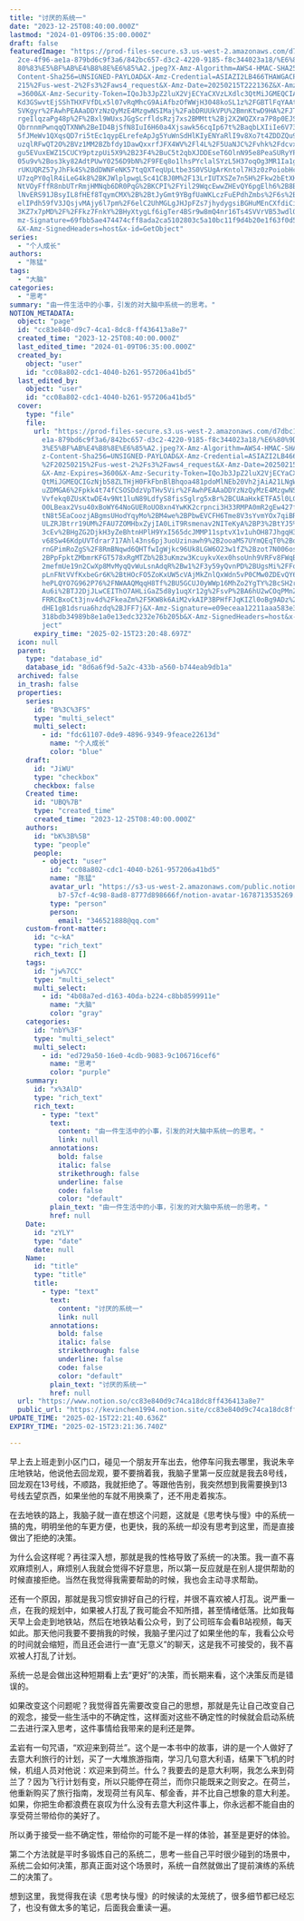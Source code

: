 ```yaml
---
title: "讨厌的系统一"
date: "2023-12-25T08:40:00.000Z"
lastmod: "2024-01-09T06:35:00.000Z"
draft: false
featuredImage: "https://prod-files-secure.s3.us-west-2.amazonaws.com/d7dbc101-8\
  2ce-4f96-ae1a-879bd6c9f3a6/842bc657-d3c2-4220-9185-f8c344023a18/%E6%80%9D%E8%\
  80%83%E5%BF%AB%E4%B8%8E%E6%85%A2.jpeg?X-Amz-Algorithm=AWS4-HMAC-SHA256&X-Amz-\
  Content-Sha256=UNSIGNED-PAYLOAD&X-Amz-Credential=ASIAZI2LB466THAWGACP%2F20250\
  215%2Fus-west-2%2Fs3%2Faws4_request&X-Amz-Date=20250215T222136Z&X-Amz-Expires\
  =3600&X-Amz-Security-Token=IQoJb3JpZ2luX2VjECYaCXVzLXdlc3QtMiJGMEQCIAV2L1v7ER\
  Kd3GSwvtEjSShTHXFVfDLx5l07vRqMhcG9AiAfbzOfWWjH3048koSL1z%2FGBTlFqYAAtcEHvPx5o\
  SVKgyr%2FAwhPEAAaDDYzNzQyMzE4MzgwNSIMaj%2FabDRUUkVPU%2BmnKtwD9HA%2FJTT7zpSjj7\
  rgeIlqzaPg48p%2F%2Bxl9WUxsJGgScrfldsRzj7xs2BMMtt%2Bj2X2WQZXra7P8p0EJSYBAb4rWy\
  QbrnnmPwnqqQTXNW%2BeID4BjSfN8IuI6H60a4Xjsawk56cqIp67t%2BaqbLXIiIe6V73%2FtY3lq\
  5fJMeWv1QXqsQD7ri5tEc1qypELrefeApJg5YuWnSdHlKIyENYaRlI9v8Xo7t4ZDDZQu9MlegjtR0\
  uzqlRFwQT2O%2BVz1MM2BZbfdy1DawQxxrfJFX4WV%2Fl4L%2F5UaNJC%2Fvhk%2FdcvxMk0yagop\
  gu5EVuxEWZ15CUCY9ptzpUi5X9%2B23F4%2BuC5t2qbXJDDEseT6OlnN95e8PeaSURyYP7%2F4A4Q\
  05u9v%2Bos3ky82AdtPUwY0256D9bN%2F9FEq8o1lhsPYclalSYzL5H37oqOg3MR1Ia1g3N2mT9Yp\
  rUKUQRZ57yJhFk4S%2BdDWNFeNK57tqQXTeqUpLtbe3S0VSUgArKntol7H3z0zPoiobHcKb8CjuCH\
  U7zqPY0qlR4iLeG4k8%2BKJWlplpwgLSc41CBJ0M%2F13LrIUTXSZe7n5H%2Fkw2bEtXKRzYW4rxj\
  NtVOyFffR8nbUTrRmjHMNqb6DR0PqG%2BKCPI%2FYil29WqcEwwZHEvQY6pgElh6%2B8Bj%2FMbpQ\
  lNvERS91JBsyIL8fHEf8TqymCMX%2B%2BtJyGmt9YBgfUaWKLczFuEPdhZmbs%2F6s%2BAMcnxFmv\
  elIPdh59fV3JQsjvMAjy6l7pm%2F6elC2UhMGLgJHJpFZs7jhydygsiBGHuMEnCXfdiCiEKM1nUkW\
  3KZ7x7pMD%2F%2FFkz7FnkY%2BHyXtygLf6igTer4BSr9w8mQ4nr16Ts4SVVrVB53wdlQK%2F&X-A\
  mz-Signature=69fbb5ae474474cff8ada2ca5102803c5a10bc11f9d4b20e1f63f0d57cd5c6ce\
  &X-Amz-SignedHeaders=host&x-id=GetObject"
series:
  - "个人成长"
authors:
  - "陈猛"
tags:
  - "大脑"
categories:
  - "思考"
summary: "由一件生活中的小事，引发的对大脑中系统一的思考。"
NOTION_METADATA:
  object: "page"
  id: "cc83e840-d9c7-4ca1-8dc8-ff436413a8e7"
  created_time: "2023-12-25T08:40:00.000Z"
  last_edited_time: "2024-01-09T06:35:00.000Z"
  created_by:
    object: "user"
    id: "cc08a802-cdc1-4040-b261-957206a41bd5"
  last_edited_by:
    object: "user"
    id: "cc08a802-cdc1-4040-b261-957206a41bd5"
  cover:
    type: "file"
    file:
      url: "https://prod-files-secure.s3.us-west-2.amazonaws.com/d7dbc101-82ce-4f96-a\
        e1a-879bd6c9f3a6/842bc657-d3c2-4220-9185-f8c344023a18/%E6%80%9D%E8%80%8\
        3%E5%BF%AB%E4%B8%8E%E6%85%A2.jpeg?X-Amz-Algorithm=AWS4-HMAC-SHA256&X-Am\
        z-Content-Sha256=UNSIGNED-PAYLOAD&X-Amz-Credential=ASIAZI2LB4664UDBETQC\
        %2F20250215%2Fus-west-2%2Fs3%2Faws4_request&X-Amz-Date=20250215T222048Z\
        &X-Amz-Expires=3600&X-Amz-Security-Token=IQoJb3JpZ2luX2VjECYaCXVzLXdlc3\
        QtMiJGMEQCIGzNjb58ZLTHjH0FkFbnBlBhqoa481pdoMlNEb20Vh2jAiA21LNgWJv5A4%2B\
        uZDMGA6%2Fpkk4t74fCSOSDdzVpTHv5Vir%2FAwhPEAAaDDYzNzQyMzE4MzgwNSIM6dbFLu\
        Vvfekq0ZUsKtwDE4v9Nt1luN89LdfyS8fisSglrg5xBr%2BCUAaHxkETFA5l0LGKleJbqdY\
        O0LBeax2Vsu40xBoWY64NoGUERoUO8xn4YwKK2crpnci3H33RMPA0mR2gEw427fM26UNoCQ\
        tN8t5EaCoozjABgmsUHodYqyMo%2BM4we%2BPbwEVCFH6Tme8V3sYvmYOx7qiBRH0etVsfv\
        ULZRJBtrr19UM%2FAU7ZOMHbxZyjIA0LiT9Rsmenav2NITeKyA%2BP3%2BtYJ5%2BgPcfCO\
        3cEv%2BHgZG2DjkH3yZeBhtnHPlH9YxI565dcJMMP11sptvX1v1uhOH87JhgqH3ZoKH%2Fc\
        v68Sw46KdpUVTdrar717Ahl43ns6pj3uoUzinawh9%2B2ooaMS7UYmQEqT0%2BqnA7%2Fvm\
        rnGPimRoZgS%2F8RmBNqwd6QHTfwIgWjkc96Uk8LGW6O23w1fZ%2Bzot7N006osC2jo%2B%\
        2BPpFpktZMbmrKFGT578xRgMTZb%2B3uKmzw3KcuykvXex0hsoUnh9VRFv8FWqB1T6TEzRx\
        2mefmUe19n2CwXp8MvMyqQvWuLsnAdqR%2Bw1%2F3y59yQvnPD%2BUgsMi%2FFq1fXJDzpb\
        pLnFNtVVfKxbeGr6K%2BtHOcFO5ZoKxUW5cVAjMkZnlQxWdn5vP0CMw0ZDEvQY6pgEV9wFj\
        hePLQYO7G962P76%2FNWAAQMqqH8Tf%2BU5GCUJ0yWWp16MhZo2YgTY%2BcSH2r8unPejPN\
        Au6i%2BTJ2DjJLwCEIThO7AHLiGaZ5d8y1uqXr12g%2FsvP%2BA6hU2wCOqPMnZ2LwLvt%2\
        FRRCBxoCt3jnv4d%2FkeaZm%2F5KW8k6AiM2vkAIP3BPHfFJqKIZl0oBg9ADz%2Bor719iZ\
        dHE1gB1dsrua6hzdq%2BJFF7j&X-Amz-Signature=e09eceaa12211aaa583e30502079f\
        318bdb34989b8e1a0e13edc3232e76b205b&X-Amz-SignedHeaders=host&x-id=GetOb\
        ject"
      expiry_time: "2025-02-15T23:20:48.697Z"
  icon: null
  parent:
    type: "database_id"
    database_id: "8d6a6f9d-5a2c-433b-a560-b744eab9db1a"
  archived: false
  in_trash: false
  properties:
    series:
      id: "B%3C%3FS"
      type: "multi_select"
      multi_select:
        - id: "fdc61107-0de9-4896-9349-9feace22613d"
          name: "个人成长"
          color: "blue"
    draft:
      id: "JiWU"
      type: "checkbox"
      checkbox: false
    Created time:
      id: "UBQ%7B"
      type: "created_time"
      created_time: "2023-12-25T08:40:00.000Z"
    authors:
      id: "bK%3B%5B"
      type: "people"
      people:
        - object: "user"
          id: "cc08a802-cdc1-4040-b261-957206a41bd5"
          name: "陈猛"
          avatar_url: "https://s3-us-west-2.amazonaws.com/public.notion-static.com/775523\
            b7-57cf-4c98-8ad8-8777d898666f/notion-avatar-1678713535269.png"
          type: "person"
          person:
            email: "346521888@qq.com"
    custom-front-matter:
      id: "c~kA"
      type: "rich_text"
      rich_text: []
    tags:
      id: "jw%7CC"
      type: "multi_select"
      multi_select:
        - id: "4b08a7ed-d163-40da-b224-c8bb8599911e"
          name: "大脑"
          color: "gray"
    categories:
      id: "nbY%3F"
      type: "multi_select"
      multi_select:
        - id: "ed729a50-16e0-4cdb-9083-9c106716cef6"
          name: "思考"
          color: "purple"
    summary:
      id: "x%3AlD"
      type: "rich_text"
      rich_text:
        - type: "text"
          text:
            content: "由一件生活中的小事，引发的对大脑中系统一的思考。"
            link: null
          annotations:
            bold: false
            italic: false
            strikethrough: false
            underline: false
            code: false
            color: "default"
          plain_text: "由一件生活中的小事，引发的对大脑中系统一的思考。"
          href: null
    Date:
      id: "zYLY"
      type: "date"
      date: null
    Name:
      id: "title"
      type: "title"
      title:
        - type: "text"
          text:
            content: "讨厌的系统一"
            link: null
          annotations:
            bold: false
            italic: false
            strikethrough: false
            underline: false
            code: false
            color: "default"
          plain_text: "讨厌的系统一"
          href: null
  url: "https://www.notion.so/cc83e840d9c74ca18dc8ff436413a8e7"
  public_url: "https://kevinchen1994.notion.site/cc83e840d9c74ca18dc8ff436413a8e7"
UPDATE_TIME: "2025-02-15T22:21:40.636Z"
EXPIRY_TIME: "2025-02-15T23:21:36.740Z"

---
```

<link rel="stylesheet" href="https://cdn.jsdelivr.net/npm/katex@0.16.2/dist/katex.min.css" integrity="sha384-bYdxxUwYipFNohQlHt0bjN/LCpueqWz13HufFEV1SUatKs1cm4L6fFgCi1jT643X" crossorigin="anonymous">


早上去上班走到小区门口，碰见一个朋友开车出去，他停车问我去哪里，我说朱辛庄地铁站，他说他去回龙观，要不要捎着我，我脑子里第一反应就是我去8号线，回龙观在13号线，不顺路，我就拒绝了。等跟他告别，我突然想到我需要换到13号线去望京西，如果坐他的车就不用换乘了，还不用走着挨冻。


在去地铁的路上，我脑子就一直在想这个问题，这就是《思考快与慢》中的系统一搞的鬼，明明坐他的车更方便，也更快，我的系统一却没有思考到这里，而是直接做出了拒绝的决策。


为什么会这样呢？再往深入想，那就是我的性格导致了系统一的决策。我一直不喜欢麻烦别人，麻烦别人我就会觉得不好意思，所以第一反应就是在别人提供帮助的时候直接拒绝。当然在我觉得我需要帮助的时候，我也会主动寻求帮助。


还有一个原因，那就是我习惯安排好自己的行程，并很不喜欢被人打乱。说严重一点，在我的规划中，如果被人打乱了我可能会不知所措，甚至情绪低落。比如我每天早上会走到地铁站，然后在地铁站看公众号，到了公司班车会看B站视频，每天如此。那天他问我要不要捎我的时候，我脑子里闪过了如果坐他的车，我看公众号的时间就会缩短，而且还会进行一直“无意义”的聊天，这是我不可接受的，我不喜欢被人打乱了计划。


系统一总是会做出这种短期看上去“更好”的决策，而长期来看，这个决策反而是错误的。


如果改变这个问题呢？我觉得首先需要改变自己的思想，那就是先让自己改变自己的观念，接受一些生活中的不确定性，这样面对这些不确定性的时候就会启动系统二去进行深入思考，这件事情给我带来的是利还是弊。


孟岩有一句咒语，“欢迎来到荷兰”。这个是一本书中的故事，讲的是一个人做好了去意大利旅行的计划，买了一大堆旅游指南，学习几句意大利语，结果下飞机的时候，机组人员对他说：欢迎来到荷兰。什么？我要去的是意大利啊，我怎么来到荷兰了？因为飞行计划有变，所以只能停在荷兰，而你只能既来之则安之。在荷兰，他重新购买了旅行指南，发现荷兰有风车、郁金香，并不比自己想象的意大利差。如果，你把生命都浪费在哀叹为什么没有去意大利这件事上，你永远都不能自由的享受荷兰带给你的美好了。


所以勇于接受一些不确定性，带给你的可能不是一样的体验，甚至是更好的体验。


第二个方法就是平时多锻炼自己的系统二，思考一些自己平时很少碰到的场景中，系统二会如何决策，那真正面对这个场景时，系统一自然就做出了提前演练的系统二的决策了。


想到这里，我觉得我在读《思考快与慢》的时候读的太笼统了，很多细节都已经忘了，也没有做太多的笔记，后面我会重读一遍。

